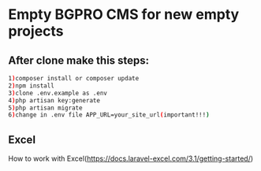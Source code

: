 # Empty BGPRO CMS for new empty projects 

## After clone make this steps:

```bash
1)composer install or composer update
2)npm install
3)clone .env.example as .env
4)php artisan key:generate
5)php artisan migrate
6)change in .env file APP_URL=your_site_url(important!!!)
```

## Excel
How to work with Excel(https://docs.laravel-excel.com/3.1/getting-started/)

